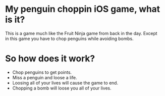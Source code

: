 # My penguin choppin iOS game, what is it?
This is a game much like the Fruit Ninja game from back in the day. Except in this game you have to chop penguins while avoiding bombs.

# So how does it work?
- Chop penguins to get points.
- Miss a penguin and loose a life.
- Loosing all of your lives will cause the game to end.
- Chopping a bomb will loose you all of your lives.

 
